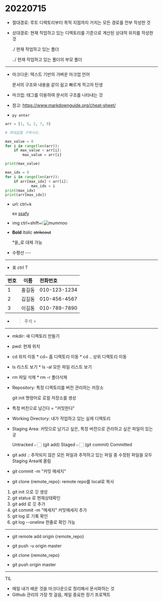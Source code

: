 # 20220715

- 절대경로: 루트 디렉토리부터 목적 지점까지 거치는 모든 경로를 전부 작성한 것

- 상대경로: 현재 작업하고 있는 디렉토리를 기준으로 계산된 상대적 위치를 작성한 것

  ./ 현재 작업하고 있는 폴더

  ../ 현재 작업하고 있는 폴더의 부모 폴더



---

- 마크다운: 텍스트 기반의 가벼운 마크업 언어

  문서의 구조와 내용을 같이 쉽고 빠르게 적고자 탄생

- 마크업: 태그를 이용하여 문서의 구조를 나타내는 것

- 참고: https://www.markdownguide.org/cheat-sheet/



- ```py enter ```

```python
arr = [1, 5, 2, 7, 9]

# 최대값을 구하시오.

max_value = 0
for i in range(len(arr)):
    if max_value < arr[i]:
        max_value = arr[i]

print(max_value)

max_idx = 0
for i in range(len(arr)):
    if arr[max_idx] < arr[i]:
            max_idx = i
print(max_idx)
print(arr[max_idx])
```



- url: ctrl+k []()

  ex [ssafy](https://ssafy.com)

- img ctrl+shift+i  ![mummoo](https://cdn.pixabay.com/photo/2019/07/30/05/53/dog-4372036_960_720.jpg)



- **Bold** *Italic* ~~strikeout~~

  *을_로 대체 가능

- 수평선 ---

---

- 표 ctrl T

| 번호 |  이름  | 전화번호     |
| :--- | :----: | :----------- |
| 1    | 홍길동 | 010-123-1234 |
| 2    | 김길동 | 010-456-4567 |
| 3    | 이길동 | 010-789-7890 |

- > 주석 >



---
- mkdir: 새 디렉토리 만들기
- pwd: 현재 위치
- cd 위치 이동 * cd~ 홈 디렉토리 이동 * cd .. 상위 디렉토리 이동
- ls 리스트 보기 * ls -al 모든 파일 리스트 보기
- rm 파일 삭제 * rm -r 폴더삭제

- Repository: 특정 디렉토리를 버전 관리하는 저장소

  git init 명령어로 로컬 저장소를 생성

- 특정 버전으로 남긴다 = "커밋한다"

- Working Directory: 내가 작업하고 있는 실제 디렉토리

- Staging Area: 커밋으로 남기고 싶은, 특정 버전으로 관리하고 싶은 파일이 있는 곳

  Untracked 👉🏻 (git add) Staged 👉🏻 (git commit) Committed

- git add .: 추적되지 않은 모든 파일과 추적하고 있는 파일 중 수정된 파일을 모두  Staging Area에 올림

- git commit -m "커밋 메세지"

- git clone {remote_repo}: remote repo를 local로 복사

  
1. git init 으로 깃 생성
2. git status 로 현재상태확인
3. git add 로 깃 추가
4. git commit -m "메세지" 커밋메세지 추가
5. git log 로 기록 확인
6. git log --oneline 한줄로 확인 가능

---
- git remote add origin {remote_repo}
- git push -u origin master

- git clone {remote_repo}
- git push origin master

---

TIL

- 매일 내가 배운 것을 마크다운으로 정리해서 문서화하는 것
- Github 관리의 가장 첫 걸음, 제일 중요한 장기 프로젝트